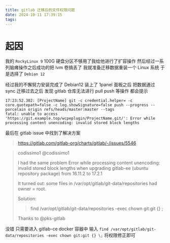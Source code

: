 ```yaml
---
title: gitlab 迁移后的文件权限问题
date: 2024-10-11 17:39:15
tags:
---
```


# 起因

我的 `RockyLinux 9` 100G 硬盘分区不够用了我给他进行了扩容操作 然后经过一系列脑瘫操作之后成功的把 lvm 卷搞丢了 我就准备迁移数据重装一个 Linux 系统 于是选择了 `Debian 12`

经过我的不懈努力安装完成了 Debian12 装上了 1panel 面板之后 把数据通过 sync 迁移过去之后 发现 gitlab 仓库无法进行 pull push 等操作 都会提示
```
17:23:52.302: [ProjectName] git -c credential.helper= -c core.quotepath=false -c log.showSignature=false push --progress --porcelain origin refs/heads/master:master --tags
fatal: unable to access 'https://git.example.top/wcpeplugin/ProjectName.git/': Error while processing content unencoding: invalid stored block lengths
```

最后在 gitlab issue 中找到了解决方案 

> https://gitlab.com/gitlab-org/charts/gitlab/-/issues/5546

> codissimo1 @codissimo1
>
>I had the same problem Error while processing content unencoding: invalid stored block lengths when upgrading gitlab-ee (ubuntu repository package) from 16.11.2 to 17.2.1
>
>It turned out: some files in /var/opt/gitlab/git-data/repositories had owner = root.
>
>Solution:
>
>>find /var/opt/gitlab/git-data/repositories -exec chown git:git {} \;
>
>Thanks to @pks-gitlab

没错 只需要进入 gitlab-ce docker 容器中 输入 `find /var/opt/gitlab/git-data/repositories -exec chown git:git {} \;` 将权限修正即可